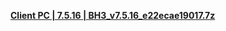**[ Client PC | 7.5.16 | BH3_v7.5.16_e22ecae19017.7z ](https://autopatchbeta.bh3.com/ptpublic/Beta/20240426103358_Ul5H1M0I8fTKS1JN/BH3_v7.5.16_e22ecae19017.7z)**
